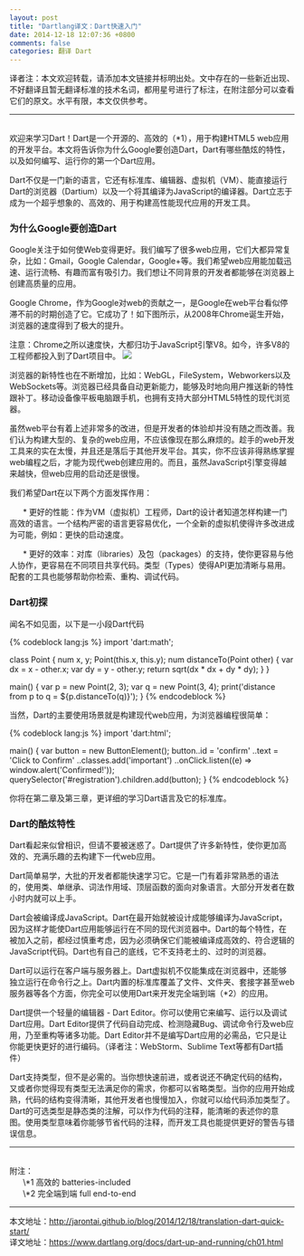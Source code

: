 ```yaml
---
layout: post
title: "Dartlang译文：Dart快速入门"
date: 2014-12-18 12:07:36 +0800
comments: false
categories: 翻译 Dart
---
```

  译者注：本文欢迎转载，请添加本文链接并标明出处。文中存在的一些新近出现、不好翻译且暂无翻译标准的技术名词，都用星号进行了标注，在附注部分可以查看它们的原文。水平有限，本文仅供参考。
___
<br/>
  欢迎来学习Dart！Dart是一个开源的、高效的（*1），用于构建HTML5 web应用的开发平台。本文将告诉你为什么Google要创造Dart，Dart有哪些酷炫的特性，以及如何编写、运行你的第一个Dart应用。
	
  Dart不仅是一门新的语言，它还有标准库、编辑器、虚拟机（VM）、能直接运行Dart的浏览器（Dartium）以及一个将其编译为JavaScript的编译器。Dart立志于成为一个超乎想象的、高效的、用于构建高性能现代应用的开发工具。

### 为什么Google要创造Dart
  Google关注于如何使Web变得更好。我们编写了很多web应用，它们大都异常复杂，比如：Gmail，Google Calendar，Google+等。我们希望web应用能加载迅速、运行流畅、有趣而富有吸引力。我们想让不同背景的开发者都能够在浏览器上创建高质量的应用。<!-- more -->

  Google Chrome，作为Google对web的贡献之一，是Google在web平台看似停滞不前的时期创造了它。它成功了！如下图所示，从2008年Chrome诞生开始，浏览器的速度得到了极大的提升。

  注意：Chrome之所以速度快，大都归功于JavaScript引擎V8。如今，许多V8的工程师都投入到了Dart项目中。
  <img src="{{ root_url }}/images/custom/dart/chrome_browser_speed.png" />
  
  浏览器的新特性也在不断增加，比如：WebGL，FileSystem，Webworkers以及WebSockets等。浏览器已经具备自动更新能力，能够及时地向用户推送新的特性跟补丁。移动设备像平板电脑跟手机，也拥有支持大部分HTML5特性的现代浏览器。

  虽然web平台有着上述非常多的改进，但是开发者的体验却并没有随之而改善。我们认为构建大型的、复杂的web应用，不应该像现在那么麻烦的。趁手的web开发工具来的实在太慢，并且还是落后于其他开发平台。其实，你不应该非得熟练掌握web编程之后，才能为现代web创建应用的。而且，虽然JavaScript引擎变得越来越快，但web应用的启动还是很慢。

  我们希望Dart在以下两个方面发挥作用：

  &nbsp;&nbsp;&nbsp;&nbsp;&nbsp;&nbsp;* 更好的性能：作为VM（虚拟机）工程师，Dart的设计者知道怎样构建一门高效的语言。一个结构严密的语言更容易优化，一个全新的虚拟机使得许多改进成为可能，例如：更快的启动速度。


  &nbsp;&nbsp;&nbsp;&nbsp;&nbsp;&nbsp;* 更好的效率：对库（libraries）及包（packages）的支持，使你更容易与他人协作，更容易在不同项目共享代码。类型（Types）使得API更加清晰与易用。配套的工具也能够帮助你检索、重构、调试代码。

### Dart初探
  闻名不如见面，以下是一小段Dart代码

{% codeblock lang:js %}
import 'dart:math';

class Point {
  num x, y;
  Point(this.x, this.y);
  num distanceTo(Point other) {
    var dx = x - other.x;
    var dy = y - other.y;
    return sqrt(dx * dx + dy * dy);
  }
}

main() {
  var p = new Point(2, 3);
  var q = new Point(3, 4);
  print('distance from p to q = ${p.distanceTo(q)}');
}
{% endcodeblock %}

  当然，Dart的主要使用场景就是构建现代web应用，为浏览器编程很简单：

{% codeblock lang:js %}
import 'dart:html';

main() {
  var button = new ButtonElement();
  button..id = 'confirm'
        ..text = 'Click to Confirm'
        ..classes.add('important')
        ..onClick.listen((e) => window.alert('Confirmed!'));
  querySelector('#registration').children.add(button);
}
{% endcodeblock %}

  你将在第二章及第三章，更详细的学习Dart语言及它的标准库。

### Dart的酷炫特性
  Dart看起来似曾相识，但请不要被迷惑了。Dart提供了许多新特性，使你更加高效的、充满乐趣的去构建下一代web应用。

  Dart简单易学，大批的开发者都能快速学习它。它是一门有着非常熟悉的语法的，使用类、单继承、词法作用域、顶层函数的面向对象语言。大部分开发者在数小时内就可以上手。

  Dart会被编译成JavaScript。Dart在最开始就被设计成能够编译为JavaScript，因为这样才能使Dart应用能够运行在不同的现代浏览器中。Dart的每个特性，在被加入之前，都经过慎重考虑，因为必须确保它们能被编译成高效的、符合逻辑的JavaScript代码。Dart也有自己的底线，它不支持老土的、过时的浏览器。

  Dart可以运行在客户端与服务器上。Dart虚拟机不仅能集成在浏览器中，还能够独立运行在命令行之上。Dart内置的标准库覆盖了文件、文件夹、套接字甚至web服务器等各个方面，你完全可以使用Dart来开发完全端到端（*2）的应用。

  Dart提供一个轻量的编辑器 - Dart Editor。你可以使用它来编写、运行以及调试Dart应用。Dart Editor提供了代码自动完成、检测隐藏Bug、调试命令行及web应用，乃至重构等诸多功能。Dart Editor并不是编写Dart应用的必需品，它只是让你能更快更好的进行编码。（译者注：WebStorm、Sublime Text等都有Dart插件）

  Dart支持类型，但不是必需的。当你想快速前进，或者说还不确定代码的结构，又或者你觉得现有类型无法满足你的需求，你都可以省略类型。当你的应用开始成熟，代码的结构变得清晰，其他开发者也慢慢加入，你就可以给代码添加类型了。Dart的可选类型是静态类的注解，可以作为代码的注释，能清晰的表述你的意图。使用类型意味着你能够节省代码的注释，而开发工具也能提供更好的警告与错误信息。





___
<br/>
附注：<br/>
&nbsp;&nbsp;&nbsp;&nbsp;&nbsp;&nbsp;\*1 高效的  batteries-included<br/>
&nbsp;&nbsp;&nbsp;&nbsp;&nbsp;&nbsp;\*2 完全端到端  full end-to-end



---
本文地址：http://jarontai.github.io/blog/2014/12/18/translation-dart-quick-start/<br/>
译文地址：https://www.dartlang.org/docs/dart-up-and-running/ch01.html